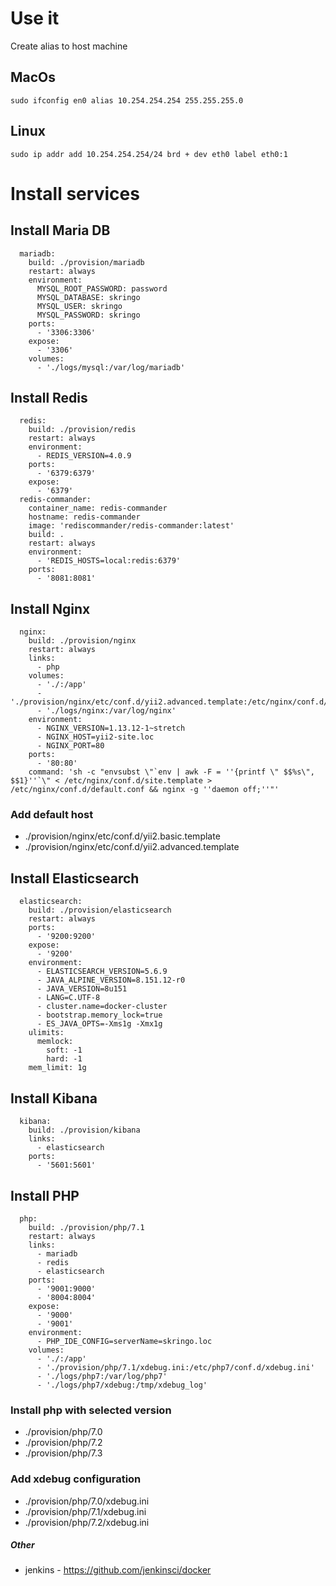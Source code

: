 # Use it

Create alias to host machine

## MacOs

```
sudo ifconfig en0 alias 10.254.254.254 255.255.255.0
```

## Linux

```
sudo ip addr add 10.254.254.254/24 brd + dev eth0 label eth0:1
```

# Install services

## Install Maria DB

```
  mariadb:
    build: ./provision/mariadb
    restart: always
    environment:
      MYSQL_ROOT_PASSWORD: password
      MYSQL_DATABASE: skringo
      MYSQL_USER: skringo
      MYSQL_PASSWORD: skringo
    ports:
      - '3306:3306'
    expose:
      - '3306'
    volumes:
      - './logs/mysql:/var/log/mariadb'
```			

## Install Redis

```			
  redis:
    build: ./provision/redis
    restart: always
    environment:
      - REDIS_VERSION=4.0.9
    ports:
      - '6379:6379'
    expose:
      - '6379'
  redis-commander:
    container_name: redis-commander
    hostname: redis-commander
    image: 'rediscommander/redis-commander:latest'
    build: .
    restart: always
    environment:
      - 'REDIS_HOSTS=local:redis:6379'
    ports:
      - '8081:8081'
```	

## Install Nginx
		
```					
  nginx:
    build: ./provision/nginx
    restart: always
    links:
      - php
    volumes:
      - './:/app'
      - './provision/nginx/etc/conf.d/yii2.advanced.template:/etc/nginx/conf.d/site.template'
      - './logs/nginx:/var/log/nginx'
    environment:
      - NGINX_VERSION=1.13.12-1~stretch
      - NGINX_HOST=yii2-site.loc
      - NGINX_PORT=80
    ports:
      - '80:80'
    command: 'sh -c "envsubst \"`env | awk -F = ''{printf \" $$%s\", $$1}''`\" < /etc/nginx/conf.d/site.template > /etc/nginx/conf.d/default.conf && nginx -g ''daemon off;''"'
```	

### Add default host

* ./provision/nginx/etc/conf.d/yii2.basic.template
* ./provision/nginx/etc/conf.d/yii2.advanced.template

## Install Elasticsearch

```				
  elasticsearch:
    build: ./provision/elasticsearch
    restart: always
    ports:
      - '9200:9200'
    expose:
      - '9200'
    environment:
      - ELASTICSEARCH_VERSION=5.6.9
      - JAVA_ALPINE_VERSION=8.151.12-r0
      - JAVA_VERSION=8u151
      - LANG=C.UTF-8
      - cluster.name=docker-cluster
      - bootstrap.memory_lock=true
      - ES_JAVA_OPTS=-Xms1g -Xmx1g
    ulimits:
      memlock:
        soft: -1
        hard: -1
    mem_limit: 1g
```			

## Install Kibana

```				
  kibana:
    build: ./provision/kibana
    links:
      - elasticsearch
    ports:
      - '5601:5601'
```			

## Install PHP


```					
  php:
    build: ./provision/php/7.1
    restart: always
    links:
      - mariadb
      - redis
      - elasticsearch
    ports:
      - '9001:9000'
      - '8004:8004'
    expose:
      - '9000'
      - '9001'
    environment:
      - PHP_IDE_CONFIG=serverName=skringo.loc
    volumes:
      - './:/app'
      - './provision/php/7.1/xdebug.ini:/etc/php7/conf.d/xdebug.ini'
      - './logs/php7:/var/log/php7'
      - './logs/php7/xdebug:/tmp/xdebug_log'
```

### Install php with selected version

* ./provision/php/7.0
* ./provision/php/7.2
* ./provision/php/7.3

### Add xdebug configuration

* ./provision/php/7.0/xdebug.ini
* ./provision/php/7.1/xdebug.ini
* ./provision/php/7.2/xdebug.ini

##### Other

* jenkins - https://github.com/jenkinsci/docker